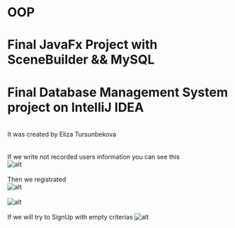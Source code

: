 # OOP
# Final JavaFx Project with SceneBuilder && MySQL
# Final Database Management System project on IntelliJ IDEA
<br>It was created by Eliza Tursunbekova
<br><br><br>
If we write not recorded users information you can see this<br>
![alt](https://sun9-52.userapi.com/impg/koz4_iEYzjb71K3s-ROf4tfCu15HXyuFx6cf9Q/0cS4MkjhfNo.jpg?size=1346x673&quality=96&sign=edc899f74a49f78e4e3d6ddc9c920d64&type=album)
<br><br>
Then we registrated<br>
![alt](https://sun9-52.userapi.com/impg/4eMvHYAcZ95Eo65eywAzFBCx3Z_n_oCTq049iA/E9O43VCsy8M.jpg?size=1076x668&quality=96&sign=c25e02c52e801fdfbfe563208f51e476&type=album)
<br><br>
![alt](https://sun9-79.userapi.com/impg/i7yOAxYXR8oTUq_jfdkHdkzpLCcioacY9AdFHQ/rZ-zlfU3dNQ.jpg?size=1069x674&quality=96&sign=1df5601b294e67a918d3c43be1695487&type=album)
<br><br>
If we will try to SignUp with empty criterias 
![alt](https://sun9-67.userapi.com/impg/tamJStJ0Kq-FDmqhyQKAEiYJdJotnR86_lLQVg/oVZ628V-F9Q.jpg?size=1255x698&quality=96&sign=521a647778d10719fcd6f83b6a5f832b&type=album)
